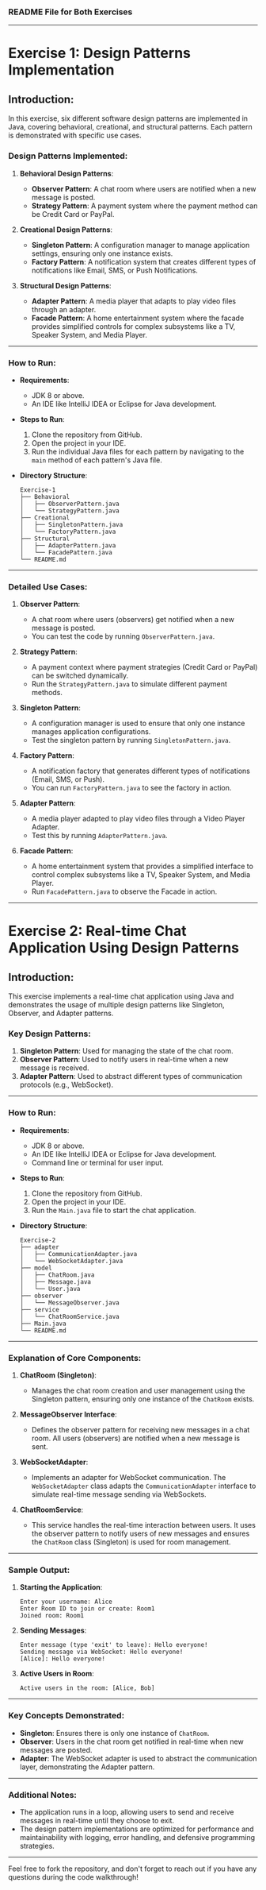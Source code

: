 ### README File for Both Exercises

---

# **Exercise 1: Design Patterns Implementation**

## **Introduction:**
In this exercise, six different software design patterns are implemented in Java, covering behavioral, creational, and structural patterns. Each pattern is demonstrated with specific use cases.

### **Design Patterns Implemented:**
1. **Behavioral Design Patterns**:
   - **Observer Pattern**: A chat room where users are notified when a new message is posted.
   - **Strategy Pattern**: A payment system where the payment method can be Credit Card or PayPal.

2. **Creational Design Patterns**:
   - **Singleton Pattern**: A configuration manager to manage application settings, ensuring only one instance exists.
   - **Factory Pattern**: A notification system that creates different types of notifications like Email, SMS, or Push Notifications.

3. **Structural Design Patterns**:
   - **Adapter Pattern**: A media player that adapts to play video files through an adapter.
   - **Facade Pattern**: A home entertainment system where the facade provides simplified controls for complex subsystems like a TV, Speaker System, and Media Player.

---

### **How to Run:**

- **Requirements**: 
  - JDK 8 or above.
  - An IDE like IntelliJ IDEA or Eclipse for Java development.
  
- **Steps to Run**:
  1. Clone the repository from GitHub.
  2. Open the project in your IDE.
  3. Run the individual Java files for each pattern by navigating to the `main` method of each pattern's Java file.
  
- **Directory Structure**:
    ```
    Exercise-1
    ├── Behavioral
    │   ├── ObserverPattern.java
    │   └── StrategyPattern.java
    ├── Creational
    │   ├── SingletonPattern.java
    │   └── FactoryPattern.java
    ├── Structural
    │   ├── AdapterPattern.java
    │   └── FacadePattern.java
    └── README.md
    ```

---

### **Detailed Use Cases:**

1. **Observer Pattern**:
   - A chat room where users (observers) get notified when a new message is posted.
   - You can test the code by running `ObserverPattern.java`.

2. **Strategy Pattern**:
   - A payment context where payment strategies (Credit Card or PayPal) can be switched dynamically.
   - Run the `StrategyPattern.java` to simulate different payment methods.

3. **Singleton Pattern**:
   - A configuration manager is used to ensure that only one instance manages application configurations.
   - Test the singleton pattern by running `SingletonPattern.java`.

4. **Factory Pattern**:
   - A notification factory that generates different types of notifications (Email, SMS, or Push).
   - You can run `FactoryPattern.java` to see the factory in action.

5. **Adapter Pattern**:
   - A media player adapted to play video files through a Video Player Adapter.
   - Test this by running `AdapterPattern.java`.

6. **Facade Pattern**:
   - A home entertainment system that provides a simplified interface to control complex subsystems like a TV, Speaker System, and Media Player.
   - Run `FacadePattern.java` to observe the Facade in action.

---

# **Exercise 2: Real-time Chat Application Using Design Patterns**

## **Introduction:**
This exercise implements a real-time chat application using Java and demonstrates the usage of multiple design patterns like Singleton, Observer, and Adapter patterns.

### **Key Design Patterns:**
1. **Singleton Pattern**: Used for managing the state of the chat room.
2. **Observer Pattern**: Used to notify users in real-time when a new message is received.
3. **Adapter Pattern**: Used to abstract different types of communication protocols (e.g., WebSocket).

---

### **How to Run:**

- **Requirements**: 
  - JDK 8 or above.
  - An IDE like IntelliJ IDEA or Eclipse for Java development.
  - Command line or terminal for user input.

- **Steps to Run**:
  1. Clone the repository from GitHub.
  2. Open the project in your IDE.
  3. Run the `Main.java` file to start the chat application.
  
- **Directory Structure**:
    ```
    Exercise-2
    ├── adapter
    │   ├── CommunicationAdapter.java
    │   └── WebSocketAdapter.java
    ├── model
    │   ├── ChatRoom.java
    │   ├── Message.java
    │   └── User.java
    ├── observer
    │   └── MessageObserver.java
    ├── service
    │   └── ChatRoomService.java
    ├── Main.java
    └── README.md
    ```

---

### **Explanation of Core Components:**

1. **ChatRoom (Singleton)**:
   - Manages the chat room creation and user management using the Singleton pattern, ensuring only one instance of the `ChatRoom` exists.
   
2. **MessageObserver Interface**:
   - Defines the observer pattern for receiving new messages in a chat room. All users (observers) are notified when a new message is sent.
   
3. **WebSocketAdapter**:
   - Implements an adapter for WebSocket communication. The `WebSocketAdapter` class adapts the `CommunicationAdapter` interface to simulate real-time message sending via WebSockets.
   
4. **ChatRoomService**:
   - This service handles the real-time interaction between users. It uses the observer pattern to notify users of new messages and ensures the `ChatRoom` class (Singleton) is used for room management.

---

### **Sample Output**:

1. **Starting the Application**:
   ```
   Enter your username: Alice
   Enter Room ID to join or create: Room1
   Joined room: Room1
   ```

2. **Sending Messages**:
   ```
   Enter message (type 'exit' to leave): Hello everyone!
   Sending message via WebSocket: Hello everyone!
   [Alice]: Hello everyone!
   ```

3. **Active Users in Room**:
   ```
   Active users in the room: [Alice, Bob]
   ```

---

### **Key Concepts Demonstrated:**
- **Singleton**: Ensures there is only one instance of `ChatRoom`.
- **Observer**: Users in the chat room get notified in real-time when new messages are posted.
- **Adapter**: The WebSocket adapter is used to abstract the communication layer, demonstrating the Adapter pattern.

---

### **Additional Notes:**
- The application runs in a loop, allowing users to send and receive messages in real-time until they choose to exit.
- The design pattern implementations are optimized for performance and maintainability with logging, error handling, and defensive programming strategies.

---

Feel free to fork the repository, and don't forget to reach out if you have any questions during the code walkthrough!

